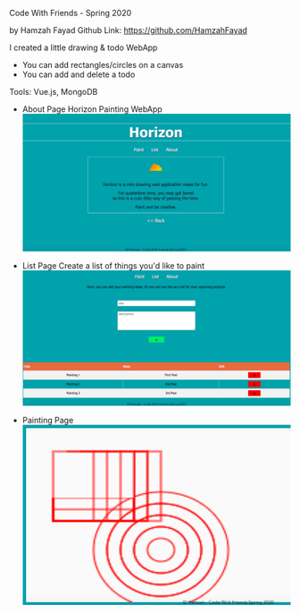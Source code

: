 Code With Friends - Spring 2020

by Hamzah Fayad
Github Link: https://github.com/HamzahFayad

I created a little drawing & todo WebApp
- You can add rectangles/circles on a canvas
- You can add and delete a todo

Tools: Vue.js, MongoDB

* About Page
Horizon Painting WebApp
![](screenshots/about.png)

* List Page
Create a list of things you'd like to paint
![](screenshots/list.png)

* Painting Page
![](screenshots/paint.png)


